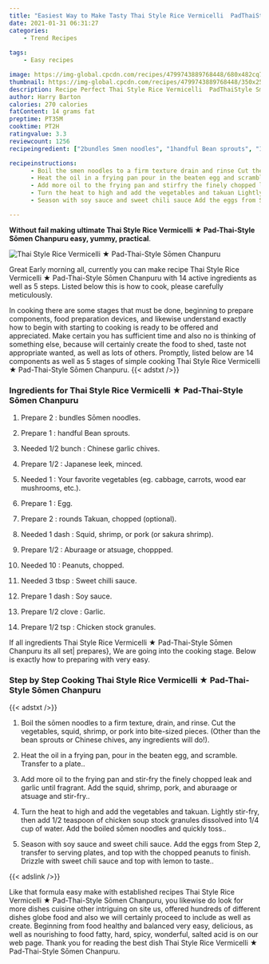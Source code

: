```yaml
---
title: "Easiest Way to Make Tasty Thai Style Rice Vermicelli  PadThaiStyle Smen Chanpuru"
date: 2021-01-31 06:31:27
categories:
    - Trend Recipes
    
tags:
    - Easy recipes

image: https://img-global.cpcdn.com/recipes/4799743889768448/680x482cq70/thai-style-rice-vermicelli-★-pad-thai-style-somen-chanpuru-recipe-main-photo.jpg
thumbnail: https://img-global.cpcdn.com/recipes/4799743889768448/350x250cq70/thai-style-rice-vermicelli-★-pad-thai-style-somen-chanpuru-recipe-main-photo.jpg
description: Recipe Perfect Thai Style Rice Vermicelli  PadThaiStyle Smen Chanpuru with 14 ingredients and 5 stages of easy cooking.
author: Harry Barton
calories: 270 calories
fatContent: 14 grams fat
preptime: PT35M
cooktime: PT2H
ratingvalue: 3.3
reviewcount: 1256
recipeingredient: ["2bundles Smen noodles", "1handful Bean sprouts", "1/2 bunchChinese garlic chives", "1/2Japanese leek minced", "1Your favorite vegetables eg cabbage carrots wood ear mushrooms etc", "1Egg", "2rounds Takuan chopped optional", "1 dashSquid shrimp or pork or sakura shrimp", "1/2Aburaage or atsuage choppped", "10Peanuts chopped", "3 tbspSweet chilli sauce", "1 dashSoy sauce", "1/2 cloveGarlic", "1/2 tspChicken stock granules"]

recipeinstructions: 
      - Boil the smen noodles to a firm texture drain and rinse Cut the vegetables squid shrimp or pork into bitesized pieces Other than the bean sprouts or Chinese chives any ingredients will do 
      - Heat the oil in a frying pan pour in the beaten egg and scramble Transfer to a plate 
      - Add more oil to the frying pan and stirfry the finely chopped leak and garlic until fragrant Add the squid shrimp pork and aburaage or atsuage and stirfry 
      - Turn the heat to high and add the vegetables and takuan Lightly stirfry then add 12 teaspoon of chicken soup stock granules dissolved into 14 cup of water Add the boiled smen noodles and quickly toss 
      - Season with soy sauce and sweet chili sauce Add the eggs from Step 2 transfer to serving plates and top with the chopped peanuts to finish Drizzle with sweet chili sauce and top with lemon to taste

---
```




**Without fail making ultimate Thai Style Rice Vermicelli ★ Pad-Thai-Style Sōmen Chanpuru easy, yummy, practical**. 


![Thai Style Rice Vermicelli ★ Pad-Thai-Style Sōmen Chanpuru](https://img-global.cpcdn.com/recipes/4799743889768448/680x482cq70/thai-style-rice-vermicelli-★-pad-thai-style-somen-chanpuru-recipe-main-photo.jpg "Thai Style Rice Vermicelli ★ Pad-Thai-Style Sōmen Chanpuru")




Great Early morning all, currently you can make recipe Thai Style Rice Vermicelli ★ Pad-Thai-Style Sōmen Chanpuru with 14 active ingredients as well as 5 steps. Listed below this is how to cook, please carefully meticulously.

In cooking there are some stages that must be done, beginning to prepare components, food preparation devices, and likewise understand exactly how to begin with starting to cooking is ready to be offered and appreciated. Make certain you has sufficient time and also no is thinking of something else, because will certainly create the food to shed, taste not appropriate wanted, as well as lots of others. Promptly, listed below are 14 components as well as 5 stages of simple cooking Thai Style Rice Vermicelli ★ Pad-Thai-Style Sōmen Chanpuru.
{{< adstxt />}}

### Ingredients for Thai Style Rice Vermicelli ★ Pad-Thai-Style Sōmen Chanpuru


1. Prepare 2 : bundles Sōmen noodles.

1. Prepare 1 : handful Bean sprouts.

1. Needed 1/2 bunch : Chinese garlic chives.

1. Prepare 1/2 : Japanese leek, minced.

1. Needed 1 : Your favorite vegetables (eg. cabbage, carrots, wood ear mushrooms, etc.).

1. Prepare 1 : Egg.

1. Prepare 2 : rounds Takuan, chopped (optional).

1. Needed 1 dash : Squid, shrimp, or pork (or sakura shrimp).

1. Prepare 1/2 : Aburaage or atsuage, choppped.

1. Needed 10 : Peanuts, chopped.

1. Needed 3 tbsp : Sweet chilli sauce.

1. Prepare 1 dash : Soy sauce.

1. Prepare 1/2 clove : Garlic.

1. Prepare 1/2 tsp : Chicken stock granules.



If all ingredients Thai Style Rice Vermicelli ★ Pad-Thai-Style Sōmen Chanpuru its all set| prepares}, We are going into the cooking stage. Below is exactly how to preparing with very easy.

### Step by Step Cooking Thai Style Rice Vermicelli ★ Pad-Thai-Style Sōmen Chanpuru

{{< adstxt />}}


1. Boil the sōmen noodles to a firm texture, drain, and rinse. Cut the vegetables, squid, shrimp, or pork into bite-sized pieces. (Other than the bean sprouts or Chinese chives, any ingredients will do!).



1. Heat the oil in a frying pan, pour in the beaten egg, and scramble. Transfer to a plate..



1. Add more oil to the frying pan and stir-fry the finely chopped leak and garlic until fragrant. Add the squid, shrimp, pork, and aburaage or atsuage and stir-fry..



1. Turn the heat to high and add the vegetables and takuan. Lightly stir-fry, then add 1/2 teaspoon of chicken soup stock granules dissolved into 1/4 cup of water. Add the boiled sōmen noodles and quickly toss..



1. Season with soy sauce and sweet chili sauce. Add the eggs from Step 2, transfer to serving plates, and top with the chopped peanuts to finish. Drizzle with sweet chili sauce and top with lemon to taste..





{{< adslink />}}

Like that formula easy make with established recipes Thai Style Rice Vermicelli ★ Pad-Thai-Style Sōmen Chanpuru, you likewise do look for more dishes cuisine other intriguing on site us, offered hundreds of different dishes globe food and also we will certainly proceed to include as well as create. Beginning from food healthy and balanced very easy, delicious, as well as nourishing to food fatty, hard, spicy, wonderful, salted acid is on our web page. Thank you for reading the best dish Thai Style Rice Vermicelli ★ Pad-Thai-Style Sōmen Chanpuru.
